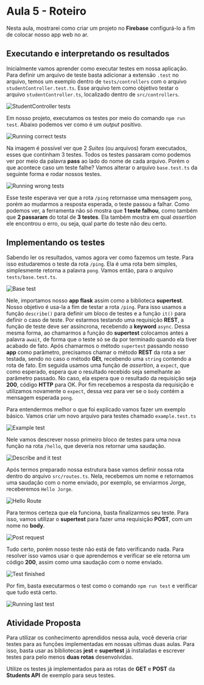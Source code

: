 # Aula 5 - Roteiro

Nesta aula, mostrarei como criar um projeto no **Firebase** configurá-lo a fim de colocar nosso app web no ar.

## Executando e interpretando os resultados

Inicialmente vamos aprender como executar testes em nossa aplicação. Para definir um arquivo de teste basta adicionar a extensão `.test` no arquivo, temos um exemplo dentro de `tests/controllers` com o arquivo `studentController.test.ts`. Esse arquivo tem como objetivo testar o arquivo `studentController.ts`, localizado dentro de `src/controllers`.

![StudentController tests](images/test-example.png)

Em nosso projeto, executamos os testes por meio do comando `npm run test`. Abaixo podemos ver como é um _output_ positivo.

![Running correct tests](images/running-correct-tests.png)

Na imagem é possível ver que 2 _Suites_ (ou arquivos) foram executados, esses que continham 3 testes. Todos os testes passaram como podemos ver por meio da palavra **pass** ao lado do nome de cada arquivo. Porém o que acontece caso um teste falhe? Vamos alterar o arquivo `base.test.ts` da seguinte forma e rodar nossos testes.

![Running wrong tests](images/wrong-test.png)

Esse teste esperava ver que a rota `/ping` retornasse uma mensagem `pong`, porém ao mudarmos a resposta esperada, o teste passou a falhar. Como podemos ver, a ferramenta não só mostra que **1 teste falhou**, como também que **2 passaram** do total de **3 testes**. Ela também mostra em qual _assertion_ ele encontrou o erro, ou seja, qual parte do teste não deu certo.

## Implementando os testes

Sabendo ler os resultados, vamos agora ver como fazemos um teste. Para isso estudaremos o teste da rota `/ping`. Ela é uma rota bem simples, simplesmente retorna a palavra `pong`. Vamos então, para o arquivo `tests/base.test.ts`.

![Base test](images/base-test.png)

Nele, importamos nosso **app flask** assim como a biblioteca **supertest**. Nosso objetivo é usa-la a fim de testar a rota `/ping`. Para isso usamos a função `describe()` para definir um bloco de testes e a função `it()` para definir o caso de teste. Por estarmos testando uma requisição **REST**, a função de teste deve ser assíncrona, recebendo a **keyword** `async`. Dessa mesma forma, ao chamarmos a função do **supertest** colocamos antes a palavra `await`, de forma que o teste só se da por terminado quando ela tiver acabado de fato. Após chamarmos o método `supertest` passando nosso **app** como parâmetro, precisamos chamar o método **REST** da rota a ser testada, sendo no caso o método **GEt**, recebendo uma `string` contendo a rota de fato. Em seguida usamos uma função de _assertion_, a `expect`, que como esperado, espera que o resultado recebido seja semelhante ao parâmetro passado. No caso, ela espera que o resultado da requisição seja **200**, código **HTTP** para OK. Por fim recebemos a resposta da requisição e utilizamos novamente o `expect`, dessa vez para ver se o `body` contém a mensagem esperada `pong`.

Para entendermos melhor o que foi explicado vamos fazer um exemplo básico. Vamos criar um novo arquivo para testes chamado `example.test.ts`

![Example test](images/example-test.png)

Nele vamos descrever nosso primeiro bloco de testes para uma nova função na rota `/hello`, que deveria nos retornar uma saudação.

![Describe and it test](images/describe-it-test.png)

Após termos preparado nossa estrutura base vamos definir nossa rota dentro do arquivo `src/routes.ts`. Nela, recebemos um nome e retornamos uma saudação com o nome enviado, por exemplo, se enviarmos Jorge, receberemos `Hello Jorge`.

![Hello Route](images/hello-route.png)

Para termos certeza que ela funciona, basta finalizarmos seu teste. Para isso, vamos utilizar o **supertest** para fazer uma requisição **POST**, com um nome no **body**.

![Post request](images/post-request-test.png)

Tudo certo, porém nosso teste não está de fato verificando nada. Para resolver isso vamos usar o que aprendemos e verificar se ele retorna um código **200**, assim como uma saudação com o nome enviado.

![Test finished](images/test-done.png)

Por fim, basta executarmos o test como o comando `npm run test` e verificar que tudo está certo.

![Running last test](images/run-last-test.png)

## Atividade Proposta

Para utilizar os conhecimento aprendidos nessa aula, você deveria criar testes para as funções implementadas em nossas ultimas duas aulas. Para isso, basta usar as bibliotecas **jest** e **supertest** já instaladas e escrever testes para pelo menos **duas rotas** desenvolvidas.

Utilize os testes já implementados para as rotas de **GET** e **POST** da **Students API** de exemplo para seus testes.
